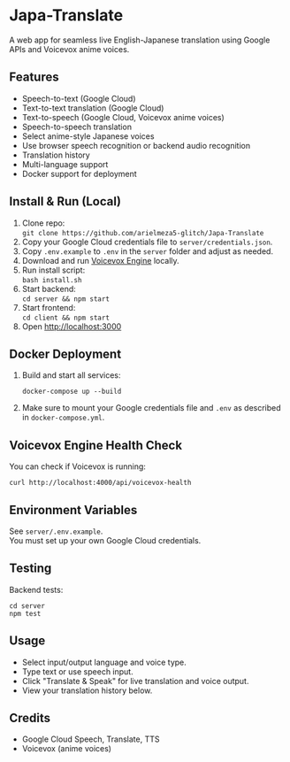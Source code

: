 # Japa-Translate

A web app for seamless live English-Japanese translation using Google APIs and Voicevox anime voices.

## Features

- Speech-to-text (Google Cloud)
- Text-to-text translation (Google Cloud)
- Text-to-speech (Google Cloud, Voicevox anime voices)
- Speech-to-speech translation
- Select anime-style Japanese voices
- Use browser speech recognition or backend audio recognition
- Translation history
- Multi-language support
- Docker support for deployment

## Install & Run (Local)

1. Clone repo:  
   `git clone https://github.com/arielmeza5-glitch/Japa-Translate`
2. Copy your Google Cloud credentials file to `server/credentials.json`.
3. Copy `.env.example` to `.env` in the `server` folder and adjust as needed.
4. Download and run [Voicevox Engine](https://github.com/VOICEVOX/voicevox_engine/releases) locally.
5. Run install script:  
   `bash install.sh`
6. Start backend:  
   `cd server && npm start`
7. Start frontend:  
   `cd client && npm start`
8. Open [http://localhost:3000](http://localhost:3000)

## Docker Deployment

1. Build and start all services:
   ```
   docker-compose up --build
   ```
2. Make sure to mount your Google credentials file and `.env` as described in `docker-compose.yml`.

## Voicevox Engine Health Check

You can check if Voicevox is running:
```
curl http://localhost:4000/api/voicevox-health
```

## Environment Variables

See `server/.env.example`.  
You must set up your own Google Cloud credentials.

## Testing

Backend tests:
```
cd server
npm test
```

## Usage

- Select input/output language and voice type.
- Type text or use speech input.
- Click "Translate & Speak" for live translation and voice output.
- View your translation history below.

## Credits

- Google Cloud Speech, Translate, TTS
- Voicevox (anime voices)